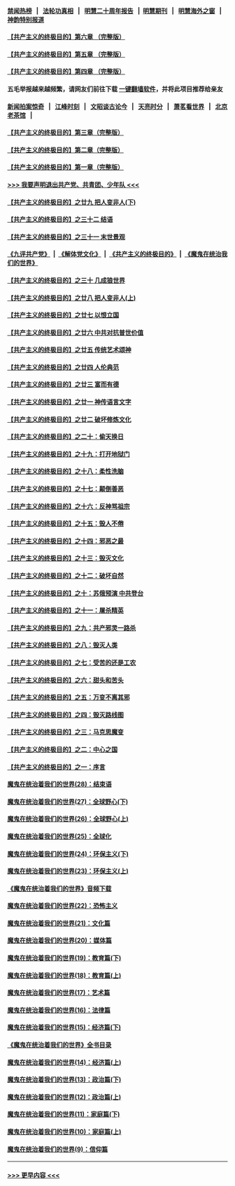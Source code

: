 #### [禁闻热榜](热点新闻.md?=0)  &nbsp;&nbsp;|&nbsp;&nbsp; [法轮功真相](https://github.com/gfw-breaker/truth/blob/master/README.md?=0) &nbsp;&nbsp;|&nbsp;&nbsp; [明慧二十周年报告](https://github.com/gfw-breaker/mh-reports/blob/master/README.md?=0) &nbsp;&nbsp;|&nbsp;&nbsp;[明慧期刊](https://github.com/gfw-breaker/mh-qikan) &nbsp;&nbsp;|&nbsp;&nbsp; [明慧海外之窗](https://github.com/gfw-breaker/mh-news/blob/master/README.md?=0) &nbsp;&nbsp;|&nbsp;&nbsp; [神韵特别报道](https://github.com/gfw-breaker/mh-news/blob/master/shenyun.md?=0)
#### [【共产主义的终极目的】第六章 （完整版）](../pages/nsc422/n11428913.md?t=02271231) 
#### [【共产主义的终极目的】第五章 （完整版）](../pages/nsc422/n11428912.md?t=02271231) 
#### [【共产主义的终极目的】第四章 （完整版）](../pages/nsc422/n11428907.md?t=02271231) 
#### 五毛举报越来越频繁，请网友们前往下载 [一键翻墙软件](https://github.com/gfw-breaker/ssr-accounts)，并将此项目推荐给亲友
#### [新闻拍案惊奇](https://github.com/gfw-breaker/banned-news/blob/master/pages/link4.md) &nbsp;&nbsp;|&nbsp;&nbsp; [江峰时刻](https://github.com/gfw-breaker/banned-news/blob/master/pages/link4.md) &nbsp;&nbsp;|&nbsp;&nbsp; [文昭谈古论今](https://github.com/gfw-breaker/banned-news/blob/master/pages/link4.md) &nbsp;&nbsp;|&nbsp;&nbsp; [天亮时分](https://github.com/gfw-breaker/banned-news/blob/master/pages/link4.md) &nbsp;&nbsp;|&nbsp;&nbsp; [萧茗看世界](https://github.com/gfw-breaker/banned-news/blob/master/pages/link4.md) &nbsp;&nbsp;|&nbsp;&nbsp; [北京老茶馆](https://github.com/gfw-breaker/banned-news/blob/master/pages/link4.md) &nbsp;&nbsp;|&nbsp;&nbsp; 
#### [【共产主义的终极目的】第三章（完整版）](../pages/nsc422/n11428848.md?t=02271231) 
#### [【共产主义的终极目的】第二章（完整版）](../pages/nsc422/n11428831.md?t=02271231) 
#### [【共产主义的终极目的】第一章（完整版）](../pages/nsc422/n11417651.md?t=02271231) 
#### [>>> 我要声明退出共产党、共青团、少年队 <<<](https://github.com/begood0513/goodnews/blob/master/quit/letter.md) 
#### [【共产主义的终极目的】之廿九 把人变非人(下)](../pages/nsc422/n11344140.md?t=02271231) 
#### [【共产主义的终极目的】之三十二 结语](../pages/nsc422/n11360535.md?t=02271231) 
#### [【共产主义的终极目的】之三十一 末世景观](../pages/nsc422/n11351129.md?t=02271231) 
#### [《九评共产党》](https://github.com/begood0513/9ping.md/blob/master/README.md) &nbsp;|&nbsp; [《解体党文化》](../../../../jtdwh.md/blob/master/README.md)  &nbsp;|&nbsp; [《共产主义的终极目的》](../../../../gczydzjmd.md/blob/master/README.md) &nbsp;|&nbsp; [《魔鬼在统治我们的世界》](../../../../mgztzwmdsj.md/blob/master/README.md) 
#### [【共产主义的终极目的】之三十 几成狼世界](../pages/nsc422/n11348280.md?t=02271231) 
#### [【共产主义的终极目的】之廿八 把人变非人(上)](../pages/nsc422/n11340492.md?t=02271231) 
#### [【共产主义的终极目的】之廿七 以恨立国](../pages/nsc422/n11336944.md?t=02271231) 
#### [【共产主义的终极目的】之廿六 中共对抗普世价值](../pages/nsc422/n11324785.md?t=02271231) 
#### [【共产主义的终极目的】之廿五 传统艺术颂神](../pages/nsc422/n11296396.md?t=02271231) 
#### [【共产主义的终极目的】之廿四 人伦典范](../pages/nsc422/n11296397.md?t=02271231) 
#### [【共产主义的终极目的】之廿三 富而有德](../pages/nsc422/n11283598.md?t=02271231) 
#### [【共产主义的终极目的】之廿一 神传语言文字](../pages/nsc422/n11263265.md?t=02271231) 
#### [【共产主义的终极目的】之廿二 破坏修炼文化](../pages/nsc422/n11245728.md?t=02271231) 
#### [【共产主义的终极目的】之二十：偷天换日](../pages/nsc422/n11238846.md?t=02271231) 
#### [【共产主义的终极目的】之十九：打开地狱门](../pages/nsc422/n11206376.md?t=02271231) 
#### [【共产主义的终极目的】之十八：柔性洗脑](../pages/nsc422/n11199994.md?t=02271231) 
#### [【共产主义的终极目的】之十七：颠倒善恶](../pages/nsc422/n11179782.md?t=02271231) 
#### [【共产主义的终极目的】之十六：反神骂祖宗](../pages/nsc422/n11166798.md?t=02271231) 
#### [【共产主义的终极目的】之十五：毁人不倦](../pages/nsc422/n11166792.md?t=02271231) 
#### [【共产主义的终极目的】之十四：邪恶之最](../pages/nsc422/n11150249.md?t=02271231) 
#### [【共产主义的终极目的】之十三：毁灭文化](../pages/nsc422/n11135227.md?t=02271231) 
#### [【共产主义的终极目的】之十二：破坏自然](../pages/nsc422/n11135214.md?t=02271231) 
#### [【共产主义的终极目的】之十：苏俄预演 中共登台](../pages/nsc422/n11118424.md?t=02271231) 
#### [【共产主义的终极目的】之十一：屠杀精英](../pages/nsc422/n11118442.md?t=02271231) 
#### [【共产主义的终极目的】之九：共产邪灵一路杀](../pages/nsc422/n11114139.md?t=02271231) 
#### [【共产主义的终极目的】之八：毁灭人类](../pages/nsc422/n11108503.md?t=02271231) 
#### [【共产主义的终极目的】之七：受苦的还是工农](../pages/nsc422/n11101809.md?t=02271231) 
#### [【共产主义的终极目的】之六：甜头和苦头](../pages/nsc422/n11096971.md?t=02271231) 
#### [【共产主义的终极目的】之五：万变不离其邪](../pages/nsc422/n11091285.md?t=02271231) 
#### [【共产主义的终极目的】之四：毁灭路线图](../pages/nsc422/n11086284.md?t=02271231) 
#### [【共产主义的终极目的】之三：马克思魔变](../pages/nsc422/n11061941.md?t=02271231) 
#### [【共产主义的终极目的】之二：中心之国](../pages/nsc422/n11047728.md?t=02271231) 
#### [【共产主义的终极目的】之一：序言](../pages/nsc422/n11086077.md?t=02271231) 
#### [魔鬼在统治着我们的世界(28)：结束语](../pages/nsc422/n10936246.md?t=02271231) 
#### [魔鬼在统治着我们的世界(27)：全球野心(下)](../pages/nsc422/n10928319.md?t=02271231) 
#### [魔鬼在统治着我们的世界(26)：全球野心(上)](../pages/nsc422/n10900318.md?t=02271231) 
#### [魔鬼在统治着我们的世界(25)：全球化](../pages/nsc422/n10788205.md?t=02271231) 
#### [魔鬼在统治着我们的世界(24)：环保主义(下)](../pages/nsc422/n10695307.md?t=02271231) 
#### [魔鬼在统治着我们的世界(23)：环保主义(上)](../pages/nsc422/n10688613.md?t=02271231) 
#### [《魔鬼在统治着我们的世界》音频下载](../pages/nsc422/n10635553.md?t=02271231) 
#### [魔鬼在统治着我们的世界(22)：恐怖主义](../pages/nsc422/n10614727.md?t=02271231) 
#### [魔鬼在统治着我们的世界(21)：文化篇](../pages/nsc422/n10597706.md?t=02271231) 
#### [魔鬼在统治着我们的世界(20)：媒体篇](../pages/nsc422/n10586579.md?t=02271231) 
#### [魔鬼在统治着我们的世界(19)：教育篇(下)](../pages/nsc422/n10564808.md?t=02271231) 
#### [魔鬼在统治着我们的世界(18)：教育篇(上)](../pages/nsc422/n10526970.md?t=02271231) 
#### [魔鬼在统治着我们的世界(17)：艺术篇](../pages/nsc422/n10499093.md?t=02271231) 
#### [魔鬼在统治着我们的世界(16)：法律篇](../pages/nsc422/n10485969.md?t=02271231) 
#### [魔鬼在统治着我们的世界(15)：经济篇(下)](../pages/nsc422/n10469975.md?t=02271231) 
#### [《魔鬼在统治着我们的世界》全书目录](../pages/nsc422/n10464261.md?t=02271231) 
#### [魔鬼在统治着我们的世界(14)：经济篇(上)](../pages/nsc422/n10457370.md?t=02271231) 
#### [魔鬼在统治着我们的世界(13)：政治篇(下)](../pages/nsc422/n10448270.md?t=02271231) 
#### [魔鬼在统治着我们的世界(12)：政治篇(上)](../pages/nsc422/n10444576.md?t=02271231) 
#### [魔鬼在统治着我们的世界(11)：家庭篇(下)](../pages/nsc422/n10440961.md?t=02271231) 
#### [魔鬼在统治着我们的世界(10)：家庭篇(上)](../pages/nsc422/n10435448.md?t=02271231) 
#### [魔鬼在统治着我们的世界(9)：信仰篇](../pages/nsc422/n10432159.md?t=02271231) 

----
#### [ >>> 更早内容 <<< ](../indexes/nsc422-earlier.md)
